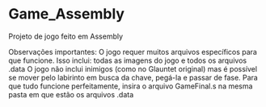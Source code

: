 ﻿# Game_Assembly
Projeto de jogo feito em Assembly

Observações importantes: O jogo requer muitos arquivos específicos para que funcione. Isso inclui: todas as imagens do jogo e todos os arquivos .data
O jogo não inclui inimigos (como no Glauntet original) mas é possível se mover pelo labirinto em busca da chave, pegá-la e passar de fase. 
Para que tudo funcione perfeitamente, insira o arquivo GameFinal.s na mesma pasta em que estão os arquivos .data
